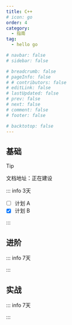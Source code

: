```yaml
---
title: C++
# icon: go
order: 4
category:
  - 指南
tag:
  - hello go

# navbar: false
# sidebar: false

# breadcrumb: false
# pageInfo: false
# # contributors: false
# editLink: false
# lastUpdated: false
# prev: false
# next: false
# comment: false
# footer: false

# backtotop: false
---
```




## 基础
> [!tip]
> 文档地址：正在建设

::: info
3天
- [ ] 计划 A
- [x] 计划 B

:::

## 进阶

::: info
7天


:::
## 实战

::: info
7天


:::
